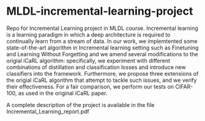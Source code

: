 # MLDL-incremental-learning-project
Repo for Incremental Learning project in MLDL course.
Incremental learning is a learning paradigm in which a deep architecture is required to continually learn from a stream of data.
In our work, we implemtented some state-of-the-art algorithm in Incremental learning setting such as Finetuning and Learning Without Forgetting and we amend several modifications to the origial iCaRL algorithm: specifically, we experiment with different combinations of distillation and classification losses and introduce new classifiers into the framework.
Furthermore, we propose three extensions of the origial iCaRL algorithm that attempt to tackle such issues, and we verify their effectiveness. For a fair comparison, we perform our tests on CIFAR-100, as used in the original iCaRL paper.

A complete description of the project is available in the file Incremental_Learning_report.pdf
